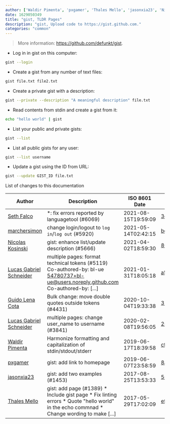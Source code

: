 ```yaml
---
author: ['Waldir Pimenta', 'pxgamer', 'Thales Mello', 'jasonxia23', 'Nicolas Kosinski', 'Guido Lena Cota', 'Lucas Gabriel Schneider', 'Seth Falco', 'marchersimon']
date: 1629050349
title: "gist, TLDR Pages"
description: "gist, Upload code to https://gist.github.com."
categories: "common"
---
```

> More information: <https://github.com/defunkt/gist>.

- Log in in gist on this computer:

```bash
gist --login
```

- Create a gist from any number of text files:

```bash
gist file.txt file2.txt
```

- Create a private gist with a description:

```bash
gist --private --description "A meaningful description" file.txt 
```

- Read contents from stdin and create a gist from it:

```bash
echo "hello world" | gist
```

- List your public and private gists:

```bash
gist --list
```

- List all public gists for any user:

```bash
gist --list username
```

- Update a gist using the ID from URL:

```bash
gist --update GIST_ID file.txt
```
List of changes to this documentation


Author | Description | ISO 8601 Date | GitHub link
------|-----|-----|-----
[Seth Falco](mailto:seth@falco.fun) | *: fix errors reported by languagetool (#6069) | 2021-08-15T19:59:09 | [3e4c519004a4](https://github.com/tldr-pages/tldr/commit/3e4c519004a471c861cdc609fd7239ee3355671c)
[marchersimon](mailto:50295997+marchersimon@users.noreply.github.com) | change login/logout to `log in`/`log out` (#5920) | 2021-05-14T02:42:15 | [be88cdda9201](https://github.com/tldr-pages/tldr/commit/be88cdda9201a6262af27d8788e222b5df98cc9c)
[Nicolas Kosinski](mailto:nicolas.kosinski@vidal.fr) | gist: enhance list/update description (#5666) | 2021-04-02T18:59:30 | [80c2d46b46de](https://github.com/tldr-pages/tldr/commit/80c2d46b46deb6735b262f13109001f0a3ebfcaa)
[Lucas Gabriel Schneider](mailto:casdpa@gmail.com) | multiple pages: format technical tokens (#5119) Co-authored-by: bl-ue <54780737+bl-ue@users.noreply.github.com> Co-authored-by: [...] | 2021-01-31T18:05:18 | [a5fe31bc47ae](https://github.com/tldr-pages/tldr/commit/a5fe31bc47aece3efa5e66b52b3cf384f27d5d72)
[Guido Lena Cota](mailto:guido.lenacota@kreuzwerker.de) | Bulk change: move double quotes outside tokens (#4431) | 2020-10-04T19:33:38 | [354d4b8748ee](https://github.com/tldr-pages/tldr/commit/354d4b8748ee58813dd6830ced7c3b11067255d7)
[Lucas Gabriel Schneider](mailto:lucas.schneider@sap.com) | multiple pages: change user_name to username (#3841) | 2020-02-08T19:56:05 | [26e019b295f1](https://github.com/tldr-pages/tldr/commit/26e019b295f1782e6dd695b03108f061946327e8)
[Waldir Pimenta](mailto:waldyrious@gmail.com) | Harmonize formatting and capitalization of stdin/stdout/stderr | 2019-06-17T18:39:58 | [cf25745db1d8](https://github.com/tldr-pages/tldr/commit/cf25745db1d86744c762e15e6a2ba04ef9f9acc1)
[pxgamer](mailto:owzie123@gmail.com) | gist: add link to homepage | 2019-06-07T23:58:59 | [8af2ae09a308](https://github.com/tldr-pages/tldr/commit/8af2ae09a308550515eb9f501c658710dfea90d7)
[jasonxia23](mailto:xia_da_yu@126.com) | gist: add two examples (#1453) | 2017-08-25T13:53:33 | [563ccc9b2ae3](https://github.com/tldr-pages/tldr/commit/563ccc9b2ae3df3ec53724a5333b75cd66aa6a47)
[Thales Mello](mailto:thalesmello@gmail.com) | gist: add page (#1389) * Include gist page * Fix linting errors * Quote "hello world" in the echo commnad * Change wording to make [...] | 2017-05-29T17:02:09 | [efedbb283593](https://github.com/tldr-pages/tldr/commit/efedbb28359321804b2f9be094328e72ecb5a8ef)

